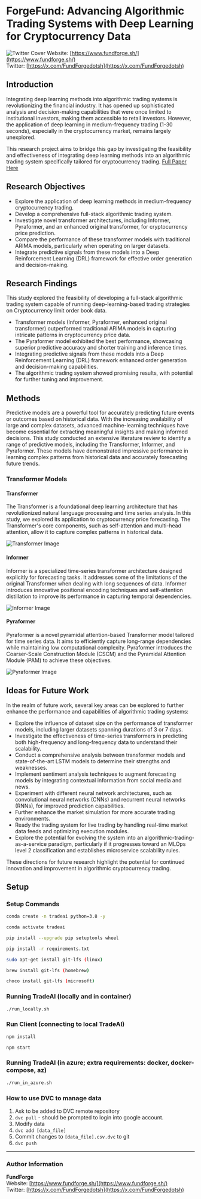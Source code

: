 # ForgeFund: Advancing Algorithmic Trading Systems with Deep Learning for Cryptocurrency Data

![Twitter Cover](https://pbs.twimg.com/profile_banners/1874914887220011008/1735853899/1500x500)
Website: [https://www.fundforge.sh/](https://www.fundforge.sh/)  
Twitter: [https://x.com/FundForgedotsh](https://x.com/FundForgedotsh)

## Introduction

Integrating deep learning methods into algorithmic trading systems is revolutionizing the financial industry. It has opened up sophisticated analysis and decision-making capabilities that were once limited to institutional investors, making them accessible to retail investors. However, the application of deep learning in medium-frequency trading (1-30 seconds), especially in the cryptocurrency market, remains largely unexplored.

This research project aims to bridge this gap by investigating the feasibility and effectiveness of integrating deep learning methods into an algorithmic trading system specifically tailored for cryptocurrency trading. [Full Paper Here](docs/documents/Final_Report.pdf)

## Research Objectives

- Explore the application of deep learning methods in medium-frequency cryptocurrency trading.
- Develop a comprehensive full-stack algorithmic trading system.
- Investigate novel transformer architectures, including Informer, Pyraformer, and an enhanced original transformer, for cryptocurrency price prediction.
- Compare the performance of these transformer models with traditional ARIMA models, particularly when operating on larger datasets.
- Integrate predictive signals from these models into a Deep Reinforcement Learning (DRL) framework for effective order generation and decision-making.

## Research Findings

This study explored the feasibility of developing a full-stack algorithmic trading system capable of running deep-learning-based trading strategies on Cryptocurrency limit order book data.

- Transformer models (Informer, Pyraformer, enhanced original transformer) outperformed traditional ARIMA models in capturing intricate patterns in cryptocurrency price data.
- The Pyraformer model exhibited the best performance, showcasing superior predictive accuracy and shorter training and inference times.
- Integrating predictive signals from these models into a Deep Reinforcement Learning (DRL) framework enhanced order generation and decision-making capabilities.
- The algorithmic trading system showed promising results, with potential for further tuning and improvement.

## Methods

Predictive models are a powerful tool for accurately predicting future events or outcomes based on historical data. With the increasing availability of large and complex datasets, advanced machine-learning techniques have become essential for extracting meaningful insights and making informed decisions. This study conducted an extensive literature review to identify a range of predictive models, including the Transformer, Informer, and Pyraformer. These models have demonstrated impressive performance in learning complex patterns from historical data and accurately forecasting future trends.

### Transformer Models

#### Transformer

The Transformer is a foundational deep learning architecture that has revolutionized natural language processing and time series analysis. In this study, we explored its application to cryptocurrency price forecasting. The Transformer's core components, such as self-attention and multi-head attention, allow it to capture complex patterns in historical data.

![Transformer Image](docs/images/transformer.png)

#### Informer

Informer is a specialized time-series transformer architecture designed explicitly for forecasting tasks. It addresses some of the limitations of the original Transformer when dealing with long sequences of data. Informer introduces innovative positional encoding techniques and self-attention distillation to improve its performance in capturing temporal dependencies.

![Informer Image](docs/images/informer.png)

#### Pyraformer

Pyraformer is a novel pyramidal attention-based Transformer model tailored for time series data. It aims to efficiently capture long-range dependencies while maintaining low computational complexity. Pyraformer introduces the Coarser-Scale Construction Module (CSCM) and the Pyramidal Attention Module (PAM) to achieve these objectives.

![Pyraformer Image](docs/images/pyraformer.png)

## Ideas for Future Work

In the realm of future work, several key areas can be explored to further enhance the performance and capabilities of algorithmic trading systems:

- Explore the influence of dataset size on the performance of transformer models, including larger datasets spanning durations of 3 or 7 days.
- Investigate the effectiveness of time-series transformers in predicting both high-frequency and long-frequency data to understand their scalability.
- Conduct a comprehensive analysis between transformer models and state-of-the-art LSTM models to determine their strengths and weaknesses.
- Implement sentiment analysis techniques to augment forecasting models by integrating contextual information from social media and news.
- Experiment with different neural network architectures, such as convolutional neural networks (CNNs) and recurrent neural networks (RNNs), for improved prediction capabilities.
- Further enhance the market simulation for more accurate trading environments.
- Ready the trading system for live trading by handling real-time market data feeds and optimizing execution modules.
- Explore the potential for evolving the system into an algorithmic-trading-as-a-service paradigm, particularly if it progresses toward an MLOps level 2 classification and establishes microservice scalability rules.

These directions for future research highlight the potential for continued innovation and improvement in algorithmic cryptocurrency trading.

## Setup

### Setup Commands

```bash
conda create -n tradeai python=3.8 -y

conda activate tradeai

pip install --upgrade pip setuptools wheel

pip install -r requirements.txt

sudo apt-get install git-lfs (linux)

brew install git-lfs (homebrew)

choco install git-lfs (microsoft)
```

### Running TradeAI (locally and in container)

```bash
./run_locally.sh
```

### Run Client (connecting to local TradeAI)

```bash
npm install

npm start
```

### Running TradeAI (in azure; extra requirements: docker, docker-compose, az)

```bash
./run_in_azure.sh
```

### How to use DVC to manage data

1. Ask to be added to DVC remote repository
2. `dvc pull` - should be prompted to login into google account.
3. Modify data
4. `dvc add [data_file]`
5. Commit changes to `[data_file].csv.dvc` to git
6. `dvc push`

---

### Author Information

**FundForge**  
Website: [https://www.fundforge.sh/](https://www.fundforge.sh/)  
Twitter: [https://x.com/FundForgedotsh](https://x.com/FundForgedotsh)

